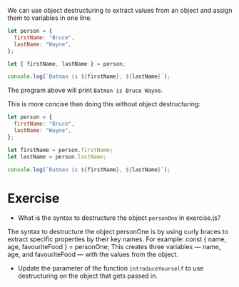We can use object destructuring to extract values from an object and assign them to variables in one line.

```js
let person = {
  firstName: "Bruce",
  lastName: "Wayne",
};

let { firstName, lastName } = person;

console.log(`Batman is ${firstName}, ${lastName}`);
```

The program above will print `Batman is Bruce Wayne`.

This is more concise than doing this without object destructuring:

```js
let person = {
  firstName: "Bruce",
  lastName: "Wayne",
};

let firstName = person.firstName;
let lastName = person.lastName;

console.log(`Batman is ${firstName}, ${lastName}`);
```

# Exercise

- What is the syntax to destructure the object `personOne` in exercise.js?

The syntax to destructure the object personOne is by using curly braces to extract specific properties by their key names. For example:
const { name, age, favouriteFood } = personOne;
This creates three variables — name, age, and favouriteFood — with the values from the object.

- Update the parameter of the function `introduceYourself` to use destructuring on the object that gets passed in.
